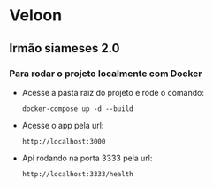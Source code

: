 # Veloon

## Irmão siameses 2.0

### Para rodar o projeto localmente com Docker

- Acesse a pasta raiz do projeto e rode o comando:

  `docker-compose up -d --build`

- Acesse o app pela url:

  `http://localhost:3000`

- Api rodando na porta 3333 pela url:

  `http://localhost:3333/health`
